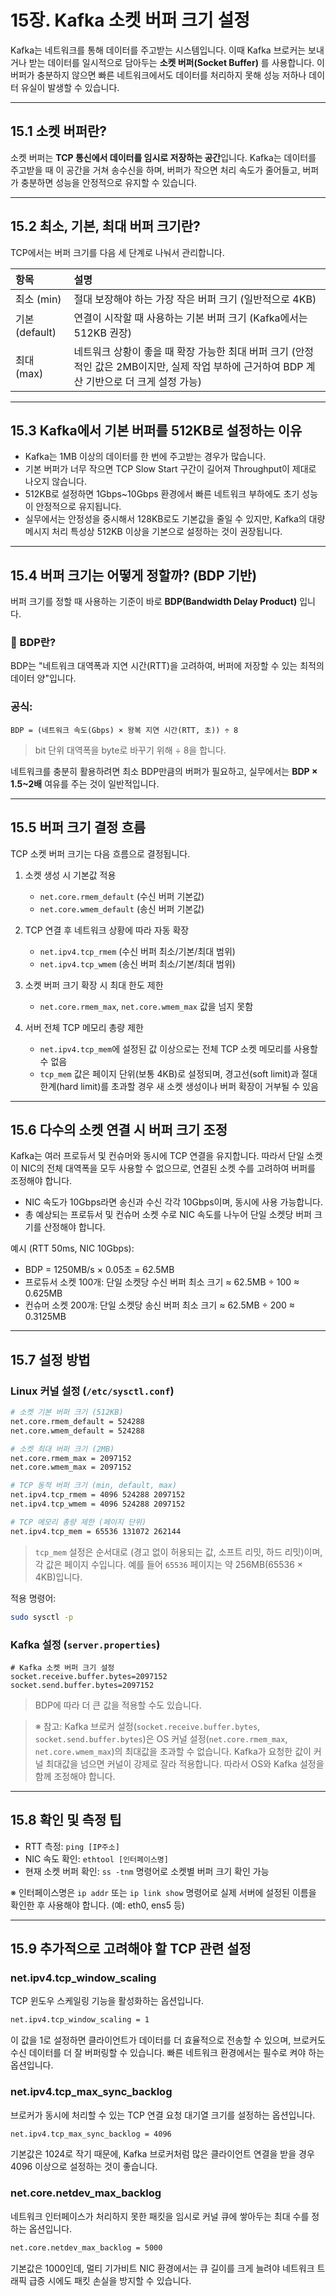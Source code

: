 # 15장. Kafka 소켓 버퍼 크기 설정

Kafka는 네트워크를 통해 데이터를 주고받는 시스템입니다. 이때 Kafka 브로커는 보내거나 받는 데이터를 일시적으로 담아두는 **소켓 버퍼(Socket Buffer)** 를 사용합니다. 이 버퍼가 충분하지 않으면 빠른 네트워크에서도 데이터를 처리하지 못해 성능 저하나 데이터 유실이 발생할 수 있습니다.

---

## 15.1 소켓 버퍼란?

소켓 버퍼는 **TCP 통신에서 데이터를 임시로 저장하는 공간**입니다. Kafka는 데이터를 주고받을 때 이 공간을 거쳐 송수신을 하며, 버퍼가 작으면 처리 속도가 줄어들고, 버퍼가 충분하면 성능을 안정적으로 유지할 수 있습니다.

---

## 15.2 최소, 기본, 최대 버퍼 크기란?

TCP에서는 버퍼 크기를 다음 세 단계로 나눠서 관리합니다.

| 항목 | 설명 |
|:---|:---|
| 최소 (min) | 절대 보장해야 하는 가장 작은 버퍼 크기 (일반적으로 4KB) |
| 기본 (default) | 연결이 시작할 때 사용하는 기본 버퍼 크기 (Kafka에서는 512KB 권장) |
| 최대 (max) | 네트워크 상황이 좋을 때 확장 가능한 최대 버퍼 크기 (안정적인 값은 2MB이지만, 실제 작업 부하에 근거하여 BDP 계산 기반으로 더 크게 설정 가능) |

---

## 15.3 Kafka에서 기본 버퍼를 512KB로 설정하는 이유

- Kafka는 1MB 이상의 데이터를 한 번에 주고받는 경우가 많습니다.
- 기본 버퍼가 너무 작으면 TCP Slow Start 구간이 길어져 Throughput이 제대로 나오지 않습니다.
- 512KB로 설정하면 1Gbps~10Gbps 환경에서 빠른 네트워크 부하에도 초기 성능이 안정적으로 유지됩니다.
- 실무에서는 안정성을 중시해서 128KB로도 기본값을 줄일 수 있지만, Kafka의 대량 메시지 처리 특성상 512KB 이상을 기본으로 설정하는 것이 권장됩니다.

---

## 15.4 버퍼 크기는 어떻게 정할까? (BDP 기반)

버퍼 크기를 정할 때 사용하는 기준이 바로 **BDP(Bandwidth Delay Product)** 입니다.

### 📘 BDP란?
BDP는 "네트워크 대역폭과 지연 시간(RTT)을 고려하여, 버퍼에 저장할 수 있는 최적의 데이터 양"입니다.

### 공식:
```
BDP = (네트워크 속도(Gbps) × 왕복 지연 시간(RTT, 초)) ÷ 8
```
> bit 단위 대역폭을 byte로 바꾸기 위해 ÷ 8을 합니다.

네트워크를 충분히 활용하려면 최소 BDP만큼의 버퍼가 필요하고, 실무에서는 **BDP × 1.5~2배** 여유를 주는 것이 일반적입니다.

---

## 15.5 버퍼 크기 결정 흐름

TCP 소켓 버퍼 크기는 다음 흐름으로 결정됩니다.

1. 소켓 생성 시 기본값 적용
   - `net.core.rmem_default` (수신 버퍼 기본값)
   - `net.core.wmem_default` (송신 버퍼 기본값)

2. TCP 연결 후 네트워크 상황에 따라 자동 확장
   - `net.ipv4.tcp_rmem` (수신 버퍼 최소/기본/최대 범위)
   - `net.ipv4.tcp_wmem` (송신 버퍼 최소/기본/최대 범위)

3. 소켓 버퍼 크기 확장 시 최대 한도 제한
   - `net.core.rmem_max`, `net.core.wmem_max` 값을 넘지 못함

4. 서버 전체 TCP 메모리 총량 제한
   - `net.ipv4.tcp_mem`에 설정된 값 이상으로는 전체 TCP 소켓 메모리를 사용할 수 없음
   - `tcp_mem` 값은 페이지 단위(보통 4KB)로 설정되며, 경고선(soft limit)과 절대 한계(hard limit)를 초과할 경우 새 소켓 생성이나 버퍼 확장이 거부될 수 있음

---

## 15.6 다수의 소켓 연결 시 버퍼 크기 조정

Kafka는 여러 프로듀서 및 컨슈머와 동시에 TCP 연결을 유지합니다. 따라서 단일 소켓이 NIC의 전체 대역폭을 모두 사용할 수 없으므로, 연결된 소켓 수를 고려하여 버퍼를 조정해야 합니다.

- NIC 속도가 10Gbps라면 송신과 수신 각각 10Gbps이며, 동시에 사용 가능합니다.
- 총 예상되는 프로듀서 및 컨슈머 소켓 수로 NIC 속도를 나누어 단일 소켓당 버퍼 크기를 산정해야 합니다.

예시 (RTT 50ms, NIC 10Gbps):
- BDP = 1250MB/s × 0.05초 = 62.5MB
- 프로듀서 소켓 100개: 단일 소켓당 수신 버퍼 최소 크기 ≈ 62.5MB ÷ 100 ≈ 0.625MB
- 컨슈머 소켓 200개: 단일 소켓당 송신 버퍼 최소 크기 ≈ 62.5MB ÷ 200 ≈ 0.3125MB

---

## 15.7 설정 방법

### Linux 커널 설정 (`/etc/sysctl.conf`)
```bash
# 소켓 기본 버퍼 크기 (512KB)
net.core.rmem_default = 524288
net.core.wmem_default = 524288

# 소켓 최대 버퍼 크기 (2MB)
net.core.rmem_max = 2097152
net.core.wmem_max = 2097152

# TCP 동적 버퍼 크기 (min, default, max)
net.ipv4.tcp_rmem = 4096 524288 2097152
net.ipv4.tcp_wmem = 4096 524288 2097152

# TCP 메모리 총량 제한 (페이지 단위)
net.ipv4.tcp_mem = 65536 131072 262144
```
> `tcp_mem` 설정은 순서대로 (경고 없이 허용되는 값, 소프트 리밋, 하드 리밋)이며, 각 값은 페이지 수입니다.
> 예를 들어 `65536` 페이지는 약 256MB(65536 × 4KB)입니다.

적용 명령어:
```bash
sudo sysctl -p
```

### Kafka 설정 (`server.properties`)
```properties
# Kafka 소켓 버퍼 크기 설정
socket.receive.buffer.bytes=2097152
socket.send.buffer.bytes=2097152
```
> BDP에 따라 더 큰 값을 적용할 수도 있습니다.

> ※ 참고: Kafka 브로커 설정(`socket.receive.buffer.bytes`, `socket.send.buffer.bytes`)은 OS 커널 설정(`net.core.rmem_max`, `net.core.wmem_max`)의 최대값을 초과할 수 없습니다. Kafka가 요청한 값이 커널 최대값을 넘으면 커널이 강제로 잘라 적용합니다. 따라서 OS와 Kafka 설정을 함께 조정해야 합니다.

---

## 15.8 확인 및 측정 팁

- RTT 측정: `ping [IP주소]`
- NIC 속도 확인: `ethtool [인터페이스명]`
- 현재 소켓 버퍼 확인: `ss -tnm` 명령어로 소켓별 버퍼 크기 확인 가능

※ 인터페이스명은 `ip addr` 또는 `ip link show` 명령어로 실제 서버에 설정된 이름을 확인한 후 사용해야 합니다. (예: eth0, ens5 등)

---

## 15.9 추가적으로 고려해야 할 TCP 관련 설정

### net.ipv4.tcp_window_scaling
TCP 윈도우 스케일링 기능을 활성화하는 옵션입니다.
```bash
net.ipv4.tcp_window_scaling = 1
```
이 값을 1로 설정하면 클라이언트가 데이터를 더 효율적으로 전송할 수 있으며, 브로커도 수신 데이터를 더 잘 버퍼링할 수 있습니다. 빠른 네트워크 환경에서는 필수로 켜야 하는 옵션입니다.

### net.ipv4.tcp_max_sync_backlog
브로커가 동시에 처리할 수 있는 TCP 연결 요청 대기열 크기를 설정하는 옵션입니다.
```bash
net.ipv4.tcp_max_sync_backlog = 4096
```
기본값은 1024로 작기 때문에, Kafka 브로커처럼 많은 클라이언트 연결을 받을 경우 4096 이상으로 설정하는 것이 좋습니다.

### net.core.netdev_max_backlog
네트워크 인터페이스가 처리하지 못한 패킷을 임시로 커널 큐에 쌓아두는 최대 수를 정하는 옵션입니다.
```bash
net.core.netdev_max_backlog = 5000
```
기본값은 1000인데, 멀티 기가비트 NIC 환경에서는 큐 길이를 크게 늘려야 네트워크 트래픽 급증 시에도 패킷 손실을 방지할 수 있습니다.
